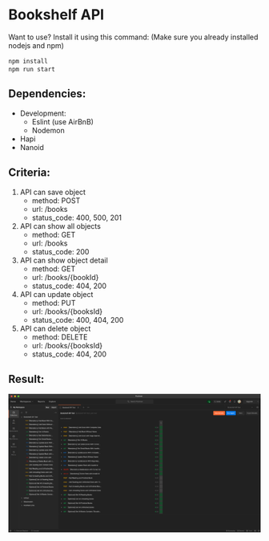 # Bookshelf API

Want to use? Install it using this command: (Make sure you already installed nodejs and npm)
```
npm install
npm run start
```

## Dependencies:
- Development:
    - Eslint (use AirBnB)
    - Nodemon
- Hapi
- Nanoid

## Criteria:
1. API can save object
    - method: POST
    - url: /books
    - status_code: 400, 500, 201
2. API can show all objects
    - method: GET
    - url: /books
    - status_code: 200
3. API can show object detail
    - method: GET
    - url: /books/{bookId}
    - status_code: 404, 200
4. API can update object
    - method: PUT
    - url: /books/{booksId}
    - status_code: 400, 404, 200
5. API can delete object
    - method: DELETE
    - url: /books/{booksId}
    - status_code: 404, 200

## Result:
![Bookshelf API Test provided by Dicoding](./git_asset/API_test.png)